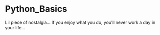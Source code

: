 # Python_Basics
 
Lil piece of nostalgia... 
If you enjoy what you do, you'll never work a day in your life...
